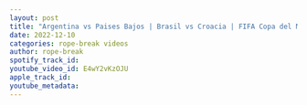 ```yaml
---
layout: post
title: "Argentina vs Paises Bajos | Brasil vs Croacia | FIFA Copa del Mundo Qatar 2022 | Resumen"
date: 2022-12-10
categories: rope-break videos
author: rope-break
spotify_track_id: 
youtube_video_id: E4wY2vKzOJU
apple_track_id: 
youtube_metadata: 
---
```

